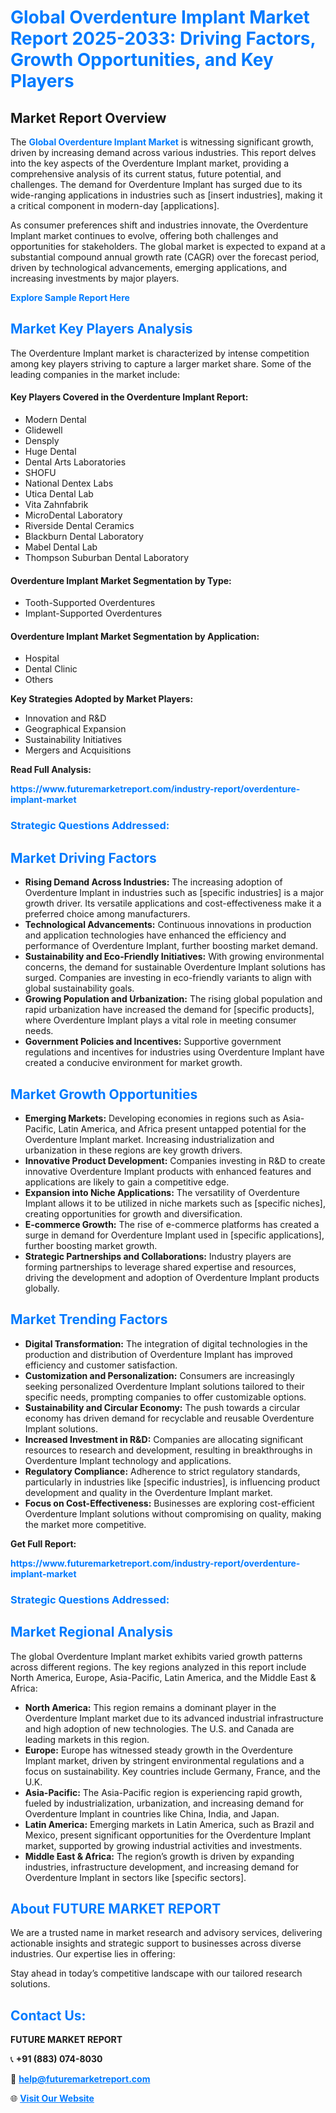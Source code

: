 <h1 style="color: #007BFF;">Global Overdenture Implant Market Report 2025-2033: Driving Factors, Growth Opportunities, and Key Players</h1>

<section id="overview">
<h2>Market Report Overview</h2>
<p>The <a href="https://www.futuremarketreport.com/industry-report/overdenture-implant-market" style="color: #007BFF; text-decoration: none;"><strong>Global Overdenture Implant Market</strong></a> is witnessing significant growth, driven by increasing demand across various industries. This report delves into the key aspects of the Overdenture Implant market, providing a comprehensive analysis of its current status, future potential, and challenges. The demand for Overdenture Implant has surged due to its wide-ranging applications in industries such as [insert industries], making it a critical component in modern-day [applications].</p>
<p>As consumer preferences shift and industries innovate, the Overdenture Implant market continues to evolve, offering both challenges and opportunities for stakeholders. The global market is expected to expand at a substantial compound annual growth rate (CAGR) over the forecast period, driven by technological advancements, emerging applications, and increasing investments by major players.</p>
</section>

<section id="overview">
<p><a href="https://www.futuremarketreport.com/request-sample/reportId=77635" style="color: #007BFF; text-decoration: none;"><strong>Explore Sample Report Here</strong></a></p>
</section>

<section id="key-players">
<h2 style="color: #007BFF;">Market Key Players Analysis</h2>
<p>The Overdenture Implant market is characterized by intense competition among key players striving to capture a larger market share. Some of the leading companies in the market include:</p>
<h4>Key Players Covered in the Overdenture Implant Report:</h4>
<ul><li>Modern Dental</li><li>Glidewell</li><li>Densply</li><li>Huge Dental</li><li>Dental Arts Laboratories</li><li>SHOFU</li><li>National Dentex Labs</li><li>Utica Dental Lab</li><li>Vita Zahnfabrik</li><li>MicroDental Laboratory</li><li>Riverside Dental Ceramics</li><li>Blackburn Dental Laboratory</li><li>Mabel Dental Lab</li><li>Thompson Suburban Dental Laboratory</li></ul>
<h4>Overdenture Implant Market Segmentation by Type:</h4>
<ul><li>Tooth-Supported Overdentures</li><li>Implant-Supported Overdentures</li></ul>

<h4>Overdenture Implant Market Segmentation by Application:</h4>
<ul><li>Hospital</li><li>Dental Clinic</li><li>Others</li></ul>
<p><strong>Key Strategies Adopted by Market Players:</strong></p>
<ul>
<li>Innovation and R&D</li>
<li>Geographical Expansion</li>
<li>Sustainability Initiatives</li>
<li>Mergers and Acquisitions</li>
</ul>
</section>

<section>
<p><strong>Read Full Analysis: </strong></p><a href="https://www.futuremarketreport.com/industry-report/overdenture-implant-market" style="color: #007BFF; text-decoration: none;"><strong>https://www.futuremarketreport.com/industry-report/overdenture-implant-market</strong></a>
<h3 style="color: #007BFF;">Strategic Questions Addressed:</h3>
</section>

<section id="driving-factors">
<h2 style="color: #007BFF;">Market Driving Factors</h2>
<ul>
<li><strong>Rising Demand Across Industries:</strong> The increasing adoption of Overdenture Implant in industries such as [specific industries] is a major growth driver. Its versatile applications and cost-effectiveness make it a preferred choice among manufacturers.</li>
<li><strong>Technological Advancements:</strong> Continuous innovations in production and application technologies have enhanced the efficiency and performance of Overdenture Implant, further boosting market demand.</li>
<li><strong>Sustainability and Eco-Friendly Initiatives:</strong> With growing environmental concerns, the demand for sustainable Overdenture Implant solutions has surged. Companies are investing in eco-friendly variants to align with global sustainability goals.</li>
<li><strong>Growing Population and Urbanization:</strong> The rising global population and rapid urbanization have increased the demand for [specific products], where Overdenture Implant plays a vital role in meeting consumer needs.</li>
<li><strong>Government Policies and Incentives:</strong> Supportive government regulations and incentives for industries using Overdenture Implant have created a conducive environment for market growth.</li>
</ul>
</section>

<section id="growth-opportunities">
<h2 style="color: #007BFF;">Market Growth Opportunities</h2>
<ul>
<li><strong>Emerging Markets:</strong> Developing economies in regions such as Asia-Pacific, Latin America, and Africa present untapped potential for the Overdenture Implant market. Increasing industrialization and urbanization in these regions are key growth drivers.</li>
<li><strong>Innovative Product Development:</strong> Companies investing in R&D to create innovative Overdenture Implant products with enhanced features and applications are likely to gain a competitive edge.</li>
<li><strong>Expansion into Niche Applications:</strong> The versatility of Overdenture Implant allows it to be utilized in niche markets such as [specific niches], creating opportunities for growth and diversification.</li>
<li><strong>E-commerce Growth:</strong> The rise of e-commerce platforms has created a surge in demand for Overdenture Implant used in [specific applications], further boosting market growth.</li>
<li><strong>Strategic Partnerships and Collaborations:</strong> Industry players are forming partnerships to leverage shared expertise and resources, driving the development and adoption of Overdenture Implant products globally.</li>
</ul>
</section>

<section id="trending-factors">
<h2 style="color: #007BFF;">Market Trending Factors</h2>
<ul>
<li><strong>Digital Transformation:</strong> The integration of digital technologies in the production and distribution of Overdenture Implant has improved efficiency and customer satisfaction.</li>
<li><strong>Customization and Personalization:</strong> Consumers are increasingly seeking personalized Overdenture Implant solutions tailored to their specific needs, prompting companies to offer customizable options.</li>
<li><strong>Sustainability and Circular Economy:</strong> The push towards a circular economy has driven demand for recyclable and reusable Overdenture Implant solutions.</li>
<li><strong>Increased Investment in R&D:</strong> Companies are allocating significant resources to research and development, resulting in breakthroughs in Overdenture Implant technology and applications.</li>
<li><strong>Regulatory Compliance:</strong> Adherence to strict regulatory standards, particularly in industries like [specific industries], is influencing product development and quality in the Overdenture Implant market.</li>
<li><strong>Focus on Cost-Effectiveness:</strong> Businesses are exploring cost-efficient Overdenture Implant solutions without compromising on quality, making the market more competitive.</li>
</ul>
</section>

<section>
<p><strong>Get Full Report: </strong></p><a href="https://www.futuremarketreport.com/industry-report/overdenture-implant-market" style="color: #007BFF; text-decoration: none;"><strong>https://www.futuremarketreport.com/industry-report/overdenture-implant-market</strong></a>
<h3 style="color: #007BFF;">Strategic Questions Addressed:</h3>
</section>


<section id="regional-analysis">
<h2 style="color: #007BFF;">Market Regional Analysis</h2>
<p>The global Overdenture Implant market exhibits varied growth patterns across different regions. The key regions analyzed in this report include North America, Europe, Asia-Pacific, Latin America, and the Middle East & Africa:</p>
<ul>
<li><strong>North America:</strong> This region remains a dominant player in the Overdenture Implant market due to its advanced industrial infrastructure and high adoption of new technologies. The U.S. and Canada are leading markets in this region.</li>
<li><strong>Europe:</strong> Europe has witnessed steady growth in the Overdenture Implant market, driven by stringent environmental regulations and a focus on sustainability. Key countries include Germany, France, and the U.K.</li>
<li><strong>Asia-Pacific:</strong> The Asia-Pacific region is experiencing rapid growth, fueled by industrialization, urbanization, and increasing demand for Overdenture Implant in countries like China, India, and Japan.</li>
<li><strong>Latin America:</strong> Emerging markets in Latin America, such as Brazil and Mexico, present significant opportunities for the Overdenture Implant market, supported by growing industrial activities and investments.</li>
<li><strong>Middle East & Africa:</strong> The region’s growth is driven by expanding industries, infrastructure development, and increasing demand for Overdenture Implant in sectors like [specific sectors].</li>
</ul>
</section>

<footer>
<h2 style="color: #007BFF;">About FUTURE MARKET REPORT</h2>
<p>We are a trusted name in market research and advisory services, delivering actionable insights and strategic support to businesses across diverse industries. Our expertise lies in offering:</p>

<p>Stay ahead in today’s competitive landscape with our tailored research solutions.</p>

<h2 style="color: #007BFF;">Contact Us:</h2>
<p><strong>FUTURE MARKET REPORT</strong></p>
<p>📞 <strong>+91 (883) 074-8030</strong></p>
<p>📧 <strong><a href="mailto:help@futuremarketreport.com" style="color: #007BFF;">help@futuremarketreport.com</a></strong></p>
<p>🌐 <strong><a href="https://www.futuremarketreport.com/" style="color: #007BFF;">Visit Our Website</a></strong></p>
</footer>